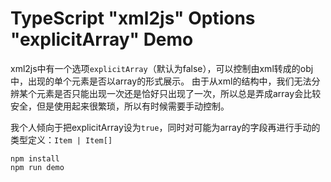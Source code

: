 TypeScript "xml2js" Options "explicitArray" Demo
================================================

xml2js中有一个选项`explicitArray`（默认为false），可以控制由xml转成的obj中，出现的单个元素是否以array的形式展示。
由于从xml的结构中，我们无法分辨某个元素是否只能出现一次还是恰好只出现了一次，所以总是弄成array会比较安全，但是使用起来很繁琐，所以有时候需要手动控制。

我个人倾向于把explicitArray设为`true`，同时对可能为array的字段再进行手动的类型定义：`Item | Item[]`

```
npm install
npm run demo
```
